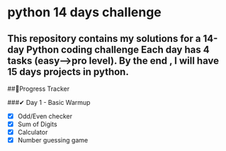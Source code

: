 # python 14 days challenge
This repository contains my solutions for a **14-day Python coding challenge** 
Each day has 4 tasks (easy-->pro level).
By the end , I will have **15 days projects** in python.
---
##📆Progress Tracker

###✔ Day 1 - Basic Warmup
-[X] Odd/Even checker
-[X] Sum of Digits
-[X] Calculator
-[X] Number guessing game
